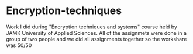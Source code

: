 # Encryption-techniques
Work I did during "Encryption techniques and systems" course held by JAMK University of Applied Sciences. All of the assignmets were done in a group of two people and we did all assignments together so the workshare was 50/50
